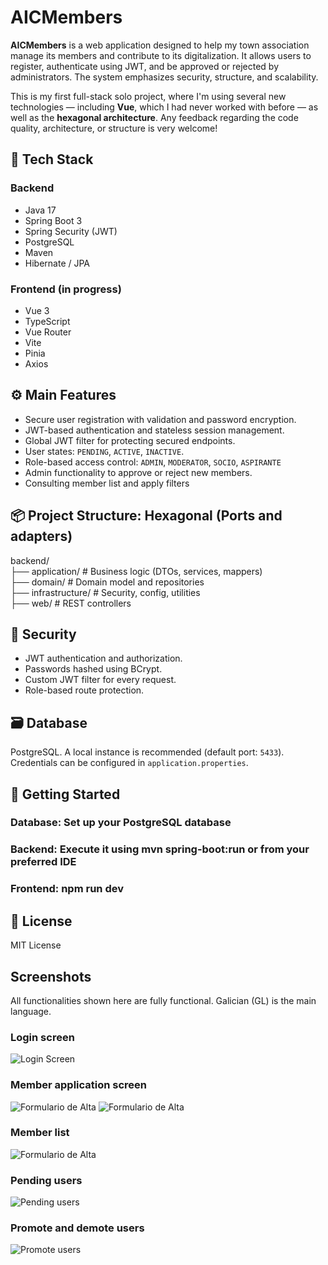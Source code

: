 # AICMembers

**AICMembers** is a web application designed to help my town association manage its members and contribute to its digitalization. It allows users to register, authenticate using JWT, and be approved or rejected by administrators. The system emphasizes security, structure, and scalability.

This is my first full-stack solo project, where I'm using several new technologies — including **Vue**, which I had never worked with before — as well as the **hexagonal architecture**. Any feedback regarding the code quality, architecture, or structure is very welcome!

## 🔧 Tech Stack

### Backend
- Java 17
- Spring Boot 3
- Spring Security (JWT)
- PostgreSQL
- Maven
- Hibernate / JPA

### Frontend (in progress)
- Vue 3
- TypeScript
- Vue Router
- Vite
- Pinia
- Axios

## ⚙️ Main Features

- Secure user registration with validation and password encryption.
- JWT-based authentication and stateless session management.
- Global JWT filter for protecting secured endpoints.
- User states: `PENDING`, `ACTIVE`, `INACTIVE`.
- Role-based access control: `ADMIN`, `MODERATOR`, `SOCIO`, `ASPIRANTE`
- Admin functionality to approve or reject new members.
- Consulting member list and apply filters

## 📦 Project Structure: Hexagonal (Ports and adapters)

backend/  
├── application/ # Business logic (DTOs, services, mappers)  
├── domain/ # Domain model and repositories  
├── infrastructure/ # Security, config, utilities  
├── web/ # REST controllers  

## 🔐 Security

- JWT authentication and authorization.
- Passwords hashed using BCrypt.
- Custom JWT filter for every request.
- Role-based route protection.

## 🗃️ Database

PostgreSQL. A local instance is recommended (default port: `5433`). Credentials can be configured in `application.properties`.

## 🚀 Getting Started
### Database: Set up your PostgreSQL database  
### Backend: Execute it using mvn spring-boot:run or from your preferred IDE 
### Frontend: npm run dev


## 📄 License  
MIT License

## Screenshots
All functionalities shown here are fully functional. Galician (GL) is the main language.

### Login screen
![Login Screen](docs/login.png)

### Member application screen
![Formulario de Alta](docs/alta1.png)
![Formulario de Alta](docs/alta2.png)

### Member list
![Formulario de Alta](docs/listasocios.jpg)

### Pending users
![Pending users](docs/pending.png)

### Promote and demote users
![Promote users](docs/promotedemote.png)
